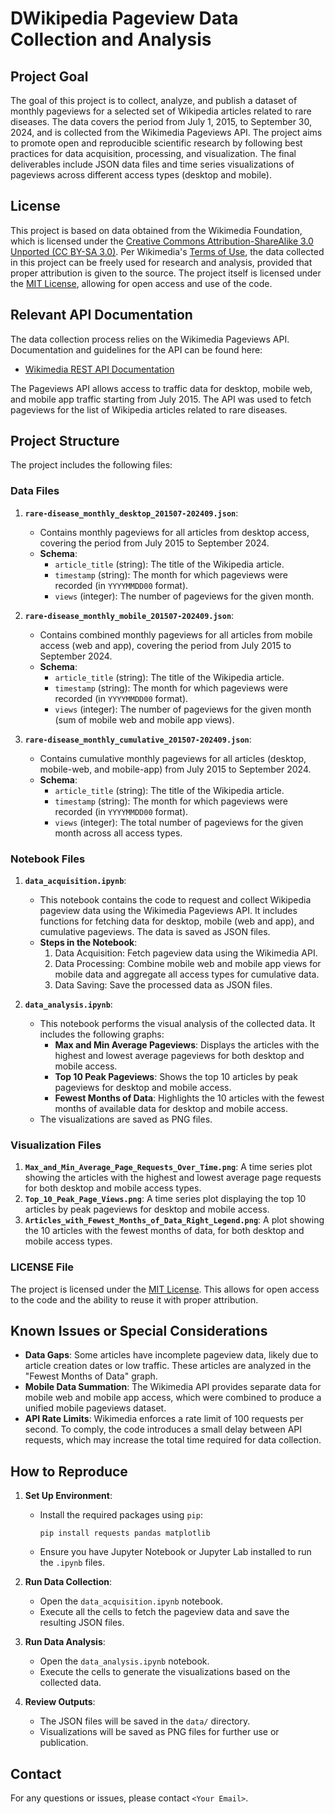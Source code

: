 # DWikipedia Pageview Data Collection and Analysis

## Project Goal

The goal of this project is to collect, analyze, and publish a dataset of monthly pageviews for a selected set of Wikipedia articles related to rare diseases. The data covers the period from July 1, 2015, to September 30, 2024, and is collected from the Wikimedia Pageviews API. The project aims to promote open and reproducible scientific research by following best practices for data acquisition, processing, and visualization. The final deliverables include JSON data files and time series visualizations of pageviews across different access types (desktop and mobile).

## License

This project is based on data obtained from the Wikimedia Foundation, which is licensed under the [Creative Commons Attribution-ShareAlike 3.0 Unported (CC BY-SA 3.0)](https://creativecommons.org/licenses/by-sa/3.0/). Per Wikimedia's [Terms of Use](https://foundation.wikimedia.org/wiki/Terms_of_Use), the data collected in this project can be freely used for research and analysis, provided that proper attribution is given to the source. The project itself is licensed under the [MIT License](LICENSE), allowing for open access and use of the code.

## Relevant API Documentation

The data collection process relies on the Wikimedia Pageviews API. Documentation and guidelines for the API can be found here:
- [Wikimedia REST API Documentation](https://wikimedia.org/api/rest_v1/#/Pageviews%20data/get_metrics_pageviews_per_article__project___access___agent___article___granularity___start___end_)

The Pageviews API allows access to traffic data for desktop, mobile web, and mobile app traffic starting from July 2015. The API was used to fetch pageviews for the list of Wikipedia articles related to rare diseases.

## Project Structure

The project includes the following files:

### Data Files

1. **`rare-disease_monthly_desktop_201507-202409.json`**:
   - Contains monthly pageviews for all articles from desktop access, covering the period from July 2015 to September 2024.
   - **Schema**: 
     - `article_title` (string): The title of the Wikipedia article.
     - `timestamp` (string): The month for which pageviews were recorded (in `YYYYMMDD00` format).
     - `views` (integer): The number of pageviews for the given month.

2. **`rare-disease_monthly_mobile_201507-202409.json`**:
   - Contains combined monthly pageviews for all articles from mobile access (web and app), covering the period from July 2015 to September 2024.
   - **Schema**: 
     - `article_title` (string): The title of the Wikipedia article.
     - `timestamp` (string): The month for which pageviews were recorded (in `YYYYMMDD00` format).
     - `views` (integer): The number of pageviews for the given month (sum of mobile web and mobile app views).

3. **`rare-disease_monthly_cumulative_201507-202409.json`**:
   - Contains cumulative monthly pageviews for all articles (desktop, mobile-web, and mobile-app) from July 2015 to September 2024.
   - **Schema**: 
     - `article_title` (string): The title of the Wikipedia article.
     - `timestamp` (string): The month for which pageviews were recorded (in `YYYYMMDD00` format).
     - `views` (integer): The total number of pageviews for the given month across all access types.

### Notebook Files

1. **`data_acquisition.ipynb`**:
   - This notebook contains the code to request and collect Wikipedia pageview data using the Wikimedia Pageviews API. It includes functions for fetching data for desktop, mobile (web and app), and cumulative pageviews. The data is saved as JSON files.
   - **Steps in the Notebook**:
     1. Data Acquisition: Fetch pageview data using the Wikimedia API.
     2. Data Processing: Combine mobile web and mobile app views for mobile data and aggregate all access types for cumulative data.
     3. Data Saving: Save the processed data as JSON files.

2. **`data_analysis.ipynb`**:
   - This notebook performs the visual analysis of the collected data. It includes the following graphs:
     - **Max and Min Average Pageviews**: Displays the articles with the highest and lowest average pageviews for both desktop and mobile access.
     - **Top 10 Peak Pageviews**: Shows the top 10 articles by peak pageviews for desktop and mobile access.
     - **Fewest Months of Data**: Highlights the 10 articles with the fewest months of available data for desktop and mobile access.
   - The visualizations are saved as PNG files.

### Visualization Files

1. **`Max_and_Min_Average_Page_Requests_Over_Time.png`**: A time series plot showing the articles with the highest and lowest average page requests for both desktop and mobile access types.
2. **`Top_10_Peak_Page_Views.png`**: A time series plot displaying the top 10 articles by peak pageviews for desktop and mobile access.
3. **`Articles_with_Fewest_Months_of_Data_Right_Legend.png`**: A plot showing the 10 articles with the fewest months of data, for both desktop and mobile access types.

### LICENSE File

The project is licensed under the [MIT License](LICENSE). This allows for open access to the code and the ability to reuse it with proper attribution.

## Known Issues or Special Considerations

- **Data Gaps**: Some articles have incomplete pageview data, likely due to article creation dates or low traffic. These articles are analyzed in the "Fewest Months of Data" graph.
- **Mobile Data Summation**: The Wikimedia API provides separate data for mobile web and mobile app access, which were combined to produce a unified mobile pageviews dataset.
- **API Rate Limits**: Wikimedia enforces a rate limit of 100 requests per second. To comply, the code introduces a small delay between API requests, which may increase the total time required for data collection.

## How to Reproduce

1. **Set Up Environment**:
   - Install the required packages using `pip`:
     ```
     pip install requests pandas matplotlib
     ```
   - Ensure you have Jupyter Notebook or Jupyter Lab installed to run the `.ipynb` files.

2. **Run Data Collection**:
   - Open the `data_acquisition.ipynb` notebook.
   - Execute all the cells to fetch the pageview data and save the resulting JSON files.

3. **Run Data Analysis**:
   - Open the `data_analysis.ipynb` notebook.
   - Execute the cells to generate the visualizations based on the collected data.

4. **Review Outputs**:
   - The JSON files will be saved in the `data/` directory.
   - Visualizations will be saved as PNG files for further use or publication.

## Contact

For any questions or issues, please contact `<Your Email>`.

